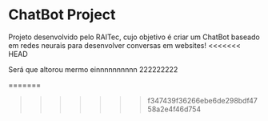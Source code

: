 # ChatBot Project
 Projeto desenvolvido pelo RAITec, cujo objetivo é criar um ChatBot baseado em redes neurais para desenvolver conversas em websites!
<<<<<<< HEAD


 Será que altorou mermo einnnnnnnnnn 222222222
 
=======
>>>>>>> f347439f36266ebe6de298bdf4758a2e4f46d754
